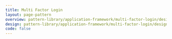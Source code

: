 ```yaml
---
title: Multi Factor Login
layout: page-pattern
overview: pattern-library/application-framework/multi-factor-login/design/overview.md
design: pattern-library/application-framework/multi-factor-login/design/design.md
code: false
---
```

